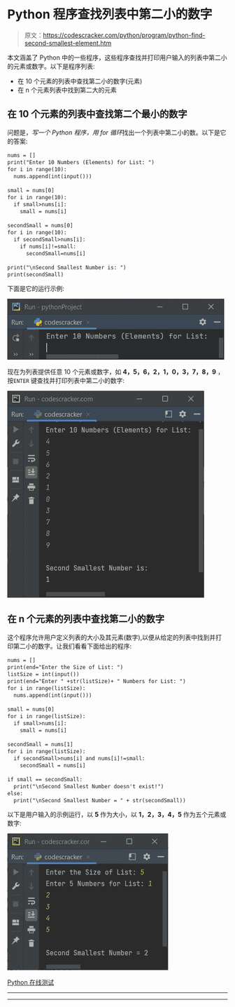 # Python 程序查找列表中第二小的数字

> 原文：<https://codescracker.com/python/program/python-find-second-smallest-element.htm>

本文涵盖了 Python 中的一些程序，这些程序查找并打印用户输入的列表中第二小的元素或数字。以下是程序列表:

*   在 10 个元素的列表中查找第二小的数字(元素)
*   在 n 个元素列表中找到第二大的元素

## 在 10 个元素的列表中查找第二个最小的数字

问题是，*写一个 Python 程序，用 for 循环*找出一个列表中第二小的数。以下是它的答案:

```
nums = []
print("Enter 10 Numbers (Elements) for List: ")
for i in range(10):
  nums.append(int(input()))

small = nums[0]
for i in range(10):
  if small>nums[i]:
    small = nums[i]

secondSmall = nums[0]
for i in range(10):
  if secondSmall>nums[i]:
    if nums[i]!=small:
      secondSmall=nums[i]

print("\nSecond Smallest Number is: ")
print(secondSmall)
```

下面是它的运行示例:

![python find second smallest number in list](img/de19051eca03d5a085180fae3468d2cf.png)

现在为列表提供任意 10 个元素或数字，如 **4，5，6，2，1，0，3，7，8，9** ，按`ENTER` 键查找并打印列表中第二小的数字:

![find second smallest number in list python](img/a5c0d46b5f8e5106319c696f29d69f6c.png)

## 在 n 个元素的列表中查找第二小的数字

这个程序允许用户定义列表的大小及其元素(数字),以便从给定的列表中找到并打印第二小的数字。让我们看看下面给出的程序:

```
nums = []
print(end="Enter the Size of List: ")
listSize = int(input())
print(end="Enter " +str(listSize)+ " Numbers for List: ")
for i in range(listSize):
  nums.append(int(input()))

small = nums[0]
for i in range(listSize):
  if small>nums[i]:
    small = nums[i]

secondSmall = nums[1]
for i in range(listSize):
  if secondSmall>nums[i] and nums[i]!=small:
    secondSmall = nums[i]

if small == secondSmall:
  print("\nSecond Smallest Number doesn't exist!")
else:
  print("\nSecond Smallest Number = " + str(secondSmall))
```

以下是用户输入的示例运行，以 **5** 作为大小，以 **1，2，3，4，5** 作为五个元素或数字:

![find second smallest element in list python](img/34dcbcf060c57b6e527e1157a22d3199.png)

[Python 在线测试](/exam/showtest.php?subid=10)

* * *

* * *